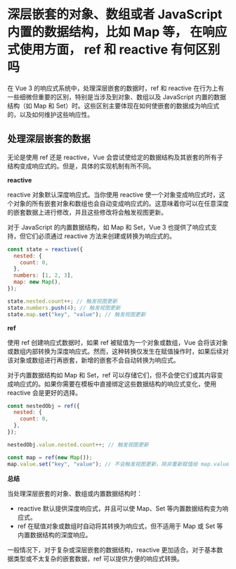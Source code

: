 # 深层嵌套的对象、数组或者 JavaScript 内置的数据结构，比如 Map 等， 在响应式使用方面， ref 和 reactive 有何区别吗

在 Vue 3 的响应式系统中，处理深层嵌套的数据时，ref 和 reactive 在行为上有一些细微但重要的区别，特别是当涉及到对象、数组以及 JavaScript 内置的数据结构（如 Map 和 Set）时。这些区别主要体现在如何使嵌套的数据成为响应式的，以及如何维护这些响应性。

## 处理深层嵌套的数据

无论是使用 ref 还是 reactive，Vue 会尝试使给定的数据结构及其嵌套的所有子结构变成响应式的。但是，具体的实现机制有所不同。

**reactive**

reactive 对象默认深度响应式。当你使用 reactive 使一个对象变成响应式时，这个对象的所有嵌套对象和数组也会自动变成响应式的。这意味着你可以在任意深度的嵌套数据上进行修改，并且这些修改将会触发视图更新。

对于 JavaScript 的内置数据结构，如 Map 和 Set，Vue 3 也提供了响应式支持，但它们必须通过 reactive 方法来创建或转换为响应式的。

```js
const state = reactive({
  nested: {
    count: 0,
  },
  numbers: [1, 2, 3],
  map: new Map(),
});

state.nested.count++; // 触发视图更新
state.numbers.push(4); // 触发视图更新
state.map.set("key", "value"); // 触发视图更新
```

**ref**

使用 ref 创建响应式数据时，如果 ref 被赋值为一个对象或数组，Vue 会将该对象或数组内部转换为深度响应式。然而，这种转换仅发生在赋值操作时，如果后续对该对象或数组进行再嵌套，新增的嵌套不会自动转换为响应式。

对于内置数据结构如 Map 和 Set，ref 可以存储它们，但不会使它们或其内容变成响应式的。如果你需要在模板中直接绑定这些数据结构的响应式变化，使用 reactive 会是更好的选择。

```js
const nestedObj = ref({
  nested: {
    count: 0,
  },
});

nestedObj.value.nested.count++; // 触发视图更新

const map = ref(new Map());
map.value.set("key", "value"); // 不会触发视图更新，除非重新赋值给 map.value
```

**总结**

当处理深层嵌套的对象、数组或内置数据结构时：

- reactive 默认提供深度响应式，并且可以使 Map、Set 等内置数据结构变为响应式。
- ref 在赋值对象或数组时自动将其转换为响应式，但不适用于 Map 或 Set 等内置数据结构的深度响应。

一般情况下，对于复杂或深层嵌套的数据结构，reactive 更加适合。对于基本数据类型或不太复杂的嵌套数据，ref 可以提供方便的响应式转换。
